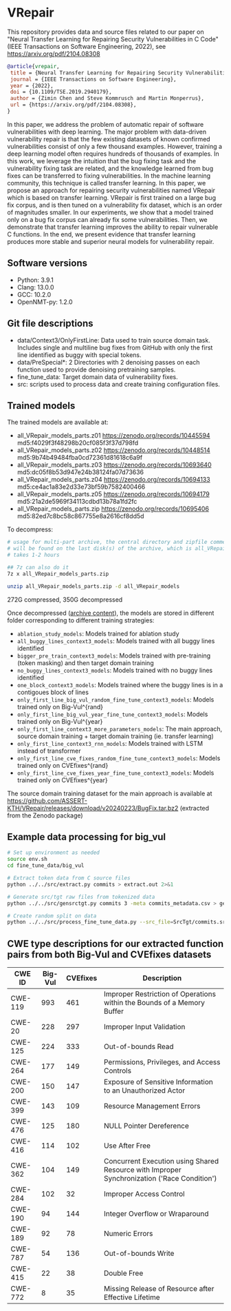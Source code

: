 # VRepair

This repository provides data and source files related to our paper on "Neural Transfer Learning for Repairing Security Vulnerabilities in C Code" (IEEE Transactions on Software Engineering, 2022), see <https://arxiv.org/pdf/2104.08308>

```bibtex
@article{vrepair,
 title = {Neural Transfer Learning for Repairing Security Vulnerabilities in C Code},
 journal = {IEEE Transactions on Software Engineering},
 year = {2022},
 doi = {10.1109/TSE.2019.2940179},
 author = {Zimin Chen and Steve Kommrusch and Martin Monperrus},
 url = {https://arxiv.org/pdf/2104.08308},
}


```


In this paper, we address the problem of automatic repair of software vulnerabilities with deep learning. The major problem with data-driven vulnerability repair is that the few existing datasets of known confirmed vulnerabilities consist of only a few thousand examples. However, training a deep learning model often requires hundreds of thousands of examples. In this work, we leverage the intuition that the bug fixing task and the vulnerability fixing task are related, and the knowledge learned from bug fixes can be transferred to fixing vulnerabilities. In the machine learning community, this technique is called transfer learning. In this paper, we propose an approach for repairing security vulnerabilities named VRepair which is based on transfer learning. VRepair is first trained on a large bug fix corpus, and is then tuned on a vulnerability fix dataset, which is an order of magnitudes smaller. In our experiments, we show that a model trained only on a bug fix corpus can already fix some vulnerabilities. Then, we demonstrate that transfer learning improves the ability to repair vulnerable C functions. In the end, we present evidence that transfer learning produces more stable and superior neural models for vulnerability repair.

## Software versions

 * Python: 3.9.1
 * Clang: 13.0.0
 * GCC: 10.2.0
 * OpenNMT-py: 1.2.0

## Git file descriptions
 * data/Context3/OnlyFirstLine: Data used to train source domain task. Includes single and multiline bug fixes from GitHub with only the first line identified as buggy with special tokens.
 * data/PreSpecial*: 2 Directories with 2 denoising passes on each function used to provide denoising pretraining samples.
 * fine_tune_data: Target domain data of vulnerability fixes.
 * src: scripts used to process data and create training configuration files.

## Trained models

The trained models are available at:
* all_VRepair_models_parts.z01  https://zenodo.org/records/10445594 md5:f4029f3f48298b20cf085f3f37d798fd
* all_VRepair_models_parts.z02  https://zenodo.org/records/10448514 md5:9b74b49484fba0cd72361d81618c6a9f 
* all_VRepair_models_parts.z03  https://zenodo.org/records/10693640 md5:dc05f8b53d947e24b38124fa07d73636
* all_VRepair_models_parts.z04 https://zenodo.org/records/10694133 md5:ce4ac1a83e2d33e73bf59b7582400466
* all_VRepair_models_parts.z05 https://zenodo.org/records/10694179 md5:21a2de5969f34113cdbd13b78a1fd2fc
* all_VRepair_models_parts.zip  https://zenodo.org/records/10695406 md5:82ed7c8bc58c867755e8a2616cf8dd5d


To decompress: 

```sh
# usage for multi-part archive, the central directory and zipfile comment
# will be found on the last disk(s) of the archive, which is all_VRepair_models_parts.zip
# takes 1-2 hours

## 7z can also do it
7z x all_VRepair_models_parts.zip 

unzip all_VRepair_models_parts.zip -d all_VRepair_models
```

272G compressed, 350G decompressed

Once decompressed ([archive content](https://gist.github.com/monperrus/1c59bca00ddeddc8ee91e49444139a3a)), the models are stored in different folder corresponding to different training strategies:
* `ablation_study_models`: Models trained for ablation study
* `all_buggy_lines_context3_models`: Models trained with all buggy lines identified
* `bigger_pre_train_context3_models`: Models trained with pre-training (token masking) and then target domain training
* `no_buggy_lines_context3_models`: Models trained with no buggy lines identified
* `one_block_context3_models`: Models trained where the buggy lines is in a contigoues block of lines
* `only_first_line_big_vul_random_fine_tune_context3_models`: Models trained only on Big-Vul^{rand}
* `only_first_line_big_vul_year_fine_tune_context3_models`: Models trained only on Big-Vul^{year}
* `only_first_line_context3_more_parameters_models`: The main approach, source domain training + target domain training (ie. transfer learning)
* `only_first_line_context3_rnn_models`: Models trained with LSTM instead of transformer
* `only_first_line_cve_fixes_random_fine_tune_context3_models`: Models trained only on CVEfixes^{rand}
* `only_first_line_cve_fixes_year_fine_tune_context3_models`: Models trained only on CVEfixes^{year}

The source domain training dataset  for the main approach is available at <https://github.com/ASSERT-KTH/VRepair/releases/download/v20240223/BugFix.tar.bz2> (extracted from the Zenodo package) 

## Example data processing for big\_vul

```bash
# Set up environment as needed
source env.sh
cd fine_tune_data/big_vul

# Extract token data from C source files
python ../../src/extract.py commits > extract.out 2>&1

# Generate src/tgt raw files from tokenized data
python ../../src/gensrctgt.py commits 3 -meta commits_metadata.csv > gensrctgt.out 2>&1

# Create random split on data
python ../../src/process_fine_tune_data.py --src_file=SrcTgt/commits.src.txt --tgt_file=SrcTgt/commits.tgt.txt --meta_file=SrcTgt/commits.meta.txt --max_src_length=1000 --max_tgt_length=100 --generate_random --is_big_vul --output_dir=. > process.out 2>&1
```

## CWE type descriptions for our extracted function pairs from both Big-Vul and CVEfixes datasets

| CWE ID  | Big-Vul | CVEfixes | Description                                                                                 |
|---------|---------|----------|---------------------------------------------------------------------------------------------|
| CWE-119 | 993     | 461      | Improper Restriction of Operations within the Bounds of a Memory Buffer                     |
| CWE-20  | 228     | 297      | Improper Input Validation                                                                   |
| CWE-125 | 224     | 333      | Out-of-bounds Read                                                                          |
| CWE-264 | 177     | 149      | Permissions, Privileges, and Access Controls                                                |
| CWE-200 | 150     | 147      | Exposure of Sensitive Information to an Unauthorized Actor                                  |
| CWE-399 | 143     | 109      | Resource Management Errors                                                                  |
| CWE-476 | 125     | 180      | NULL Pointer Dereference                                                                    |
| CWE-416 | 114     | 102      | Use After Free                                                                              |
| CWE-362 | 104     | 149      | Concurrent Execution using Shared Resource with Improper Synchronization ('Race Condition') |
| CWE-284 | 102     | 32       | Improper Access Control                                                                     |
| CWE-190 | 94      | 144      | Integer Overflow or Wraparound                                                              |
| CWE-189 | 92      | 78       | Numeric Errors                                                                              |
| CWE-787 | 54      | 136      | Out-of-bounds Write                                                                         |
| CWE-415 | 22      | 38       | Double Free                                                                                 |
| CWE-772 | 8       | 35       | Missing Release of Resource after Effective Lifetime                                        |

